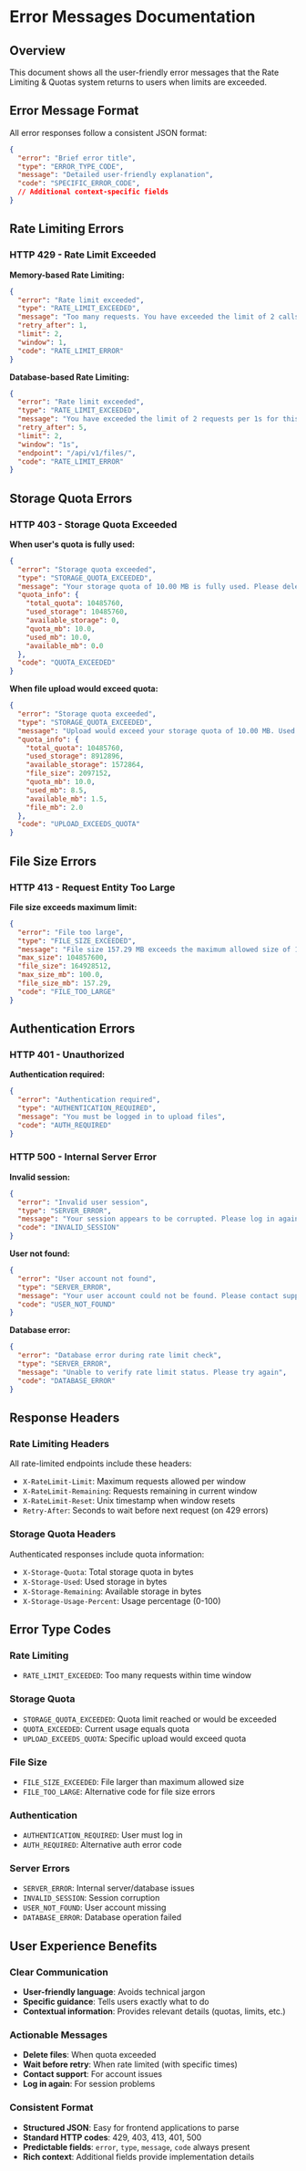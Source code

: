 # Error Messages Documentation

## Overview
This document shows all the user-friendly error messages that the Rate Limiting & Quotas system returns to users when limits are exceeded.

## Error Message Format
All error responses follow a consistent JSON format:

```json
{
  "error": "Brief error title",
  "type": "ERROR_TYPE_CODE", 
  "message": "Detailed user-friendly explanation",
  "code": "SPECIFIC_ERROR_CODE",
  // Additional context-specific fields
}
```

## Rate Limiting Errors

### HTTP 429 - Rate Limit Exceeded

**Memory-based Rate Limiting:**
```json
{
  "error": "Rate limit exceeded",
  "type": "RATE_LIMIT_EXCEEDED",
  "message": "Too many requests. You have exceeded the limit of 2 calls per 1 second(s). Please try again later.",
  "retry_after": 1,
  "limit": 2,
  "window": 1,
  "code": "RATE_LIMIT_ERROR"
}
```

**Database-based Rate Limiting:**
```json
{
  "error": "Rate limit exceeded", 
  "type": "RATE_LIMIT_EXCEEDED",
  "message": "You have exceeded the limit of 2 requests per 1s for this endpoint. Please wait before trying again.",
  "retry_after": 5,
  "limit": 2,
  "window": "1s",
  "endpoint": "/api/v1/files/",
  "code": "RATE_LIMIT_ERROR"
}
```

## Storage Quota Errors

### HTTP 403 - Storage Quota Exceeded

**When user's quota is fully used:**
```json
{
  "error": "Storage quota exceeded",
  "type": "STORAGE_QUOTA_EXCEEDED", 
  "message": "Your storage quota of 10.00 MB is fully used. Please delete some files to free up space or contact support to increase your quota.",
  "quota_info": {
    "total_quota": 10485760,
    "used_storage": 10485760,
    "available_storage": 0,
    "quota_mb": 10.0,
    "used_mb": 10.0,
    "available_mb": 0.0
  },
  "code": "QUOTA_EXCEEDED"
}
```

**When file upload would exceed quota:**
```json
{
  "error": "Storage quota exceeded",
  "type": "STORAGE_QUOTA_EXCEEDED",
  "message": "Upload would exceed your storage quota of 10.00 MB. Used: 8.50 MB, Available: 1.50 MB, File size: 2.00 MB",
  "quota_info": {
    "total_quota": 10485760,
    "used_storage": 8912896,
    "available_storage": 1572864,
    "file_size": 2097152,
    "quota_mb": 10.0,
    "used_mb": 8.5,
    "available_mb": 1.5,
    "file_mb": 2.0
  },
  "code": "UPLOAD_EXCEEDS_QUOTA"
}
```

## File Size Errors

### HTTP 413 - Request Entity Too Large

**File size exceeds maximum limit:**
```json
{
  "error": "File too large",
  "type": "FILE_SIZE_EXCEEDED",
  "message": "File size 157.29 MB exceeds the maximum allowed size of 100.00 MB",
  "max_size": 104857600,
  "file_size": 164928512, 
  "max_size_mb": 100.0,
  "file_size_mb": 157.29,
  "code": "FILE_TOO_LARGE"
}
```

## Authentication Errors

### HTTP 401 - Unauthorized

**Authentication required:**
```json
{
  "error": "Authentication required",
  "type": "AUTHENTICATION_REQUIRED",
  "message": "You must be logged in to upload files",
  "code": "AUTH_REQUIRED"
}
```

### HTTP 500 - Internal Server Error

**Invalid session:**
```json
{
  "error": "Invalid user session",
  "type": "SERVER_ERROR", 
  "message": "Your session appears to be corrupted. Please log in again",
  "code": "INVALID_SESSION"
}
```

**User not found:**
```json
{
  "error": "User account not found",
  "type": "SERVER_ERROR",
  "message": "Your user account could not be found. Please contact support", 
  "code": "USER_NOT_FOUND"
}
```

**Database error:**
```json
{
  "error": "Database error during rate limit check",
  "type": "SERVER_ERROR",
  "message": "Unable to verify rate limit status. Please try again",
  "code": "DATABASE_ERROR"
}
```

## Response Headers

### Rate Limiting Headers
All rate-limited endpoints include these headers:
- `X-RateLimit-Limit`: Maximum requests allowed per window
- `X-RateLimit-Remaining`: Requests remaining in current window  
- `X-RateLimit-Reset`: Unix timestamp when window resets
- `Retry-After`: Seconds to wait before next request (on 429 errors)

### Storage Quota Headers
Authenticated responses include quota information:
- `X-Storage-Quota`: Total storage quota in bytes
- `X-Storage-Used`: Used storage in bytes
- `X-Storage-Remaining`: Available storage in bytes
- `X-Storage-Usage-Percent`: Usage percentage (0-100)

## Error Type Codes

### Rate Limiting
- `RATE_LIMIT_EXCEEDED`: Too many requests within time window

### Storage Quota  
- `STORAGE_QUOTA_EXCEEDED`: Quota limit reached or would be exceeded
- `QUOTA_EXCEEDED`: Current usage equals quota
- `UPLOAD_EXCEEDS_QUOTA`: Specific upload would exceed quota

### File Size
- `FILE_SIZE_EXCEEDED`: File larger than maximum allowed size
- `FILE_TOO_LARGE`: Alternative code for file size errors

### Authentication
- `AUTHENTICATION_REQUIRED`: User must log in
- `AUTH_REQUIRED`: Alternative auth error code

### Server Errors
- `SERVER_ERROR`: Internal server/database issues
- `INVALID_SESSION`: Session corruption
- `USER_NOT_FOUND`: User account missing
- `DATABASE_ERROR`: Database operation failed

## User Experience Benefits

### Clear Communication
- **User-friendly language**: Avoids technical jargon
- **Specific guidance**: Tells users exactly what to do
- **Contextual information**: Provides relevant details (quotas, limits, etc.)

### Actionable Messages
- **Delete files**: When quota exceeded
- **Wait before retry**: When rate limited (with specific times)
- **Contact support**: For account issues
- **Log in again**: For session problems

### Consistent Format
- **Structured JSON**: Easy for frontend applications to parse
- **Standard HTTP codes**: 429, 403, 413, 401, 500
- **Predictable fields**: `error`, `type`, `message`, `code` always present
- **Rich context**: Additional fields provide implementation details